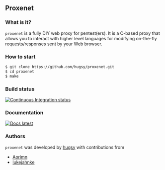 ## Proxenet

### What is it?
`proxenet` is a fully DIY web proxy for pentest(ers). It is a C-based proxy that
allows you to interact with higher level languages for modifying on-the-fly
requests/responses sent by your Web browser.


### How to start

``` bash
$ git clone https://github.com/hugsy/proxenet.git
$ cd proxenet
$ make
```


### Build status
[![Continuous Integration status](https://secure.travis-ci.org/hugsy/proxenet.png)](https://travis-ci.org/hugsy/proxenet)


### Documentation
[![Docs latest](https://readthedocs.org/projects/proxenet/badge/)](https://proxenet.readthedocs.org/en/latest)


### Authors
`proxenet` was developed by [hugsy](https://github.com/hugsy) with contributions
from

- [Aorimn](https://github.com/Aorimn)
- [lukejahnke](https://github.com/lukejahnke)
